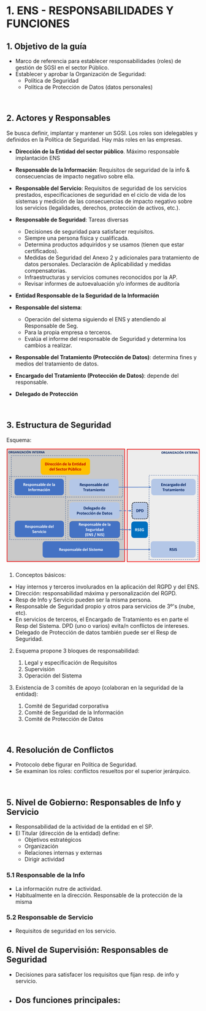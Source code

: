 # 1. ENS - RESPONSABILIDADES Y FUNCIONES

## 1. Objetivo de la guía
- Marco de referencia para establecer responsabilidades (roles) de gestión de SGSI en el sector Público.
- Establecer y aprobar la Organización de Seguridad:
   + Política de Seguridad
   + Política de Protección de Datos (datos personales) 

<br>

## 2. Actores y Responsables
Se busca definir, implantar y mantener un SGSI. Los roles son idelegables y definidos en la Política de Seguridad. Hay más roles en las empresas.
 
  - **Dirección de la Entidad del sector público**. Máximo responsable implantación ENS
  - **Responsable de la Información**: Requisitos de seguridad de la info & consecuencias de impacto negativo sobre ella.
  - **Responsable del Servicio**: Requisitos de seguridad de los servicios prestados, especificaciones de seguridad en el ciclo de vida de los sistemas y medición de las consecuencias de impacto negativo sobre los servicios (legalidades, derechos, protección de activos, etc.).
  - **Responsable de Seguridad**: Tareas diversas
    + Decisiones de seguridad para satisfacer requisitos.
    + Siempre una persona física y cualificada.
    + Determina productos adquiridos y se usamos (tienen que estar certificados).
    + Medidas de Seguridad del Anexo 2 y adicionales para tratamiento de datos personales. Declaración de Aplicabilidad y medidas compensatorias.
    + Infraestructuras y servicios comunes reconocidos por la AP.
    + Revisar informes de autoevaluación y/o informes de auditoría

  - **Entidad Responsable de la Seguridad de la Información**
  - **Responsable del sistema**: 
    + Operación del sistema siguiendo el ENS y atendiendo al Responsable de Seg. 
    + Para la propia empresa o terceros.
    + Evalúa el informe del responsable de Seguridad y determina los cambios a realizar.
  - **Responsable del Tratamiento (Protección de Datos)**: determina fines y medios del tratamiento de datos.
  - **Encargado del Tratamiento (Protección de Datos)**: depende del responsable.
  - **Delegado de Protección**

<br>

## 3. Estructura de Seguridad

Esquema:

<img src="./pictures/1. Estructura ENS.png"
     alt="Estructura ENS"
     style="float: left; margin-right: 10px;padding-bottom: 25px" >

1. Conceptos básicos:
- Hay internos y terceros involurados en la aplicación del RGPD y del ENS.
- Dirección: responsabilidad máxima y personalización del RGPD.
- Resp de Info y Servicio pueden ser la misma persona.
- Responsable de Seguridad propio y otros para servicios de 3º's (nube, etc).
- En servicios de terceros, el Encargado de Tratamiento es en parte el Resp del Sistema. DPD (uno o varios) evita/n conflictos de intereses.
- Delegado de Protección de datos también puede ser el Resp de Seguridad.

2. Esquema propone 3 bloques de responsabilidad:
   1. Legal y especificación de Requisitos
   2. Supervisión
   3. Operación del Sistema

3. Existencia de 3 comités de apoyo (colaboran en la seguridad de la entidad):
   1. Comité de Seguridad corporativa
   2. Comité de Seguridad de la Información
   3. Comité de Protección de Datos

<br>

## 4. Resolución de Conflictos
- Protocolo debe figurar en Política de Seguridad. 
- Se examinan los roles: conflictos resueltos por el superior jerárquico.

<br>

## 5. Nivel de Gobierno: Responsables de Info y Servicio

- Responsabilidad de la actividad de la entidad en el SP. 
- El Titular (dirección de la entidad) define:
  - Objetivos estratégicos
  - Organización
  - Relaciones internas y externas
  - Dirigir actividad


### 5.1 Responsable de la Info
- La información nutre de actividad.
- Habitualmente en la dirección. Responsable de la protección de la misma


### 5.2 Responsable de Servicio
- Requisitos de seguridad en los servicio.


## 6. Nivel de Supervisión: Responsables de Seguridad
- Decisiones para satisfacer los requisitos que fijan resp. de info y servicio.
- Dos funciones principales:
  - 



